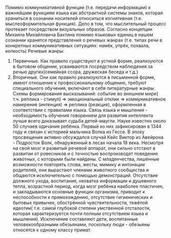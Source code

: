 Помимо коммуникативной функции (т.е. передачи информации) к важнейшим функциям языка как абстрактной системы знаков, которая храниться в сознании носителей относиться когнитивная (т.е. мыслеоформительная функция). Дело в том, что мыслительный процесс протекает посредством визуальных образов. Согласно концепции Михаила Михайловича Бахтина помимо языковых единиц в нашем сознании хранятся представления о речевых жанрах (т.е. типах речи в конкретных коммуникативных ситуациях: намёк, упрёк, похвала, колкость)
Речевые жанры:
1. Первичные. Как правило существуют в устной форме, реализуются в бытовом общении, усваиваются посредством наблюдения за речью других(семейная ссора, дружеская беседа и т.д.)
2. Вторичные. Они как правило реализуются в письменной форме, имеют отношение к профессиональному общению, требуют специального обучения, включают в себя литературные жанры. 
Схемы формирования высказываний: событие во внешнем мире( т.ч. реплика - стимул)  =>  эмоциональный отклик => коммуникативное намерение (интенция) => реплика (реакция), оформленная в соответствии с правилами языка. 
Связь языка и мышления - необходимость обучения говорением для развития интеллекта  лучше всего доказывает судьба детей-маугли. Науке известно около 50 случаев одичания ребёнка. Первый из них зафиксирован в 1344 году и связан с историей мальчика Волка из Гессе. В эпоху просвещения активно обсуждался случай Кейс Виктор из Авейрона - Подросток Волк, обнаруженный в лесах начала 18 века. Несмотря на свой мозг и развитый речевой аппарат, они сильно отстают в развитии от ровесников и с точностью воспроизводят поведение животных, с которыми были найдены. С младенчества, лишённые возможности повторять слова, жесты, мимику и интонации родителей, они вырастают членами животного сообщества и общаются исключительно с помощью демонстраций. Отсутствие должного ухода, воспитания, нехватка информации и душевного тепла, возрастной период, когда мозг ребёнка наиболее пластичен, и закладываются основные функции организма, приводит к неспособности к прямохождению, отсутствие гигиенических и бытовых привычек, обострённой чувствительности, тяжёлой идеотии( т.е. самой глубокой степени умственной отсталости, которая характеризуется почти полным отсутствием языка и мышления). Исключение составляют дети, воспитанные человекообразными обезьянами, поскольку люди - обезьяны относятся к одному классу примат. 
